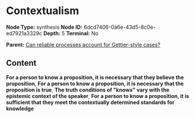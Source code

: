 # Contextualism

**Node Type:** synthesis
**Node ID:** 6dcd7406-0a6e-43d5-8c0e-ed7921a3329c
**Depth:** 5
**Terminal:** No

**Parent:** [Can reliable processes account for Gettier-style cases?](can-reliable-processes-account-for-gettier-style-cases-antithesis-8bd51985-19d4-4f18-8d2d-61b5b0a8a21f.md)

## Content

**For a person to know a proposition, it is necessary that they believe the proposition**, **For a person to know a proposition, it is necessary that the proposition is true**, **The truth conditions of "knows" vary with the epistemic context of the speaker**, **For a person to know a proposition, it is sufficient that they meet the contextually determined standards for knowledge**
